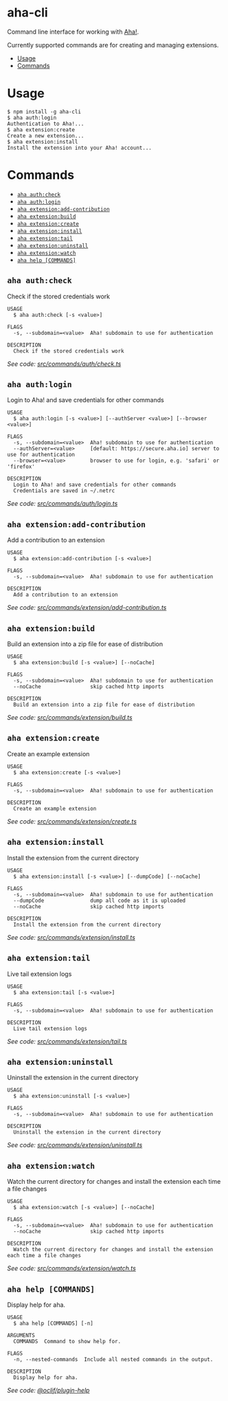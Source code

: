 aha-cli
=======

Command line interface for working with [Aha!](https://www.aha.io).

Currently supported commands are for creating and managing extensions. 

<!-- toc -->
* [Usage](#usage)
* [Commands](#commands)
<!-- tocstop -->
# Usage
```sh-session
$ npm install -g aha-cli
$ aha auth:login
Authentication to Aha!...
$ aha extension:create
Create a new extension...
$ aha extension:install
Install the extension into your Aha! account...
```
# Commands
<!-- commands -->
* [`aha auth:check`](#aha-authcheck)
* [`aha auth:login`](#aha-authlogin)
* [`aha extension:add-contribution`](#aha-extensionadd-contribution)
* [`aha extension:build`](#aha-extensionbuild)
* [`aha extension:create`](#aha-extensioncreate)
* [`aha extension:install`](#aha-extensioninstall)
* [`aha extension:tail`](#aha-extensiontail)
* [`aha extension:uninstall`](#aha-extensionuninstall)
* [`aha extension:watch`](#aha-extensionwatch)
* [`aha help [COMMANDS]`](#aha-help-commands)

## `aha auth:check`

Check if the stored credentials work

```
USAGE
  $ aha auth:check [-s <value>]

FLAGS
  -s, --subdomain=<value>  Aha! subdomain to use for authentication

DESCRIPTION
  Check if the stored credentials work
```

_See code: [src/commands/auth/check.ts](https://github.com/aha-app/aha-cli/blob/v1.15.0/src/commands/auth/check.ts)_

## `aha auth:login`

Login to Aha! and save credentials for other commands

```
USAGE
  $ aha auth:login [-s <value>] [--authServer <value>] [--browser <value>]

FLAGS
  -s, --subdomain=<value>  Aha! subdomain to use for authentication
  --authServer=<value>     [default: https://secure.aha.io] server to use for authentication
  --browser=<value>        browser to use for login, e.g. 'safari' or 'firefox'

DESCRIPTION
  Login to Aha! and save credentials for other commands
  Credentials are saved in ~/.netrc
```

_See code: [src/commands/auth/login.ts](https://github.com/aha-app/aha-cli/blob/v1.15.0/src/commands/auth/login.ts)_

## `aha extension:add-contribution`

Add a contribution to an extension

```
USAGE
  $ aha extension:add-contribution [-s <value>]

FLAGS
  -s, --subdomain=<value>  Aha! subdomain to use for authentication

DESCRIPTION
  Add a contribution to an extension
```

_See code: [src/commands/extension/add-contribution.ts](https://github.com/aha-app/aha-cli/blob/v1.15.0/src/commands/extension/add-contribution.ts)_

## `aha extension:build`

Build an extension into a zip file for ease of distribution

```
USAGE
  $ aha extension:build [-s <value>] [--noCache]

FLAGS
  -s, --subdomain=<value>  Aha! subdomain to use for authentication
  --noCache                skip cached http imports

DESCRIPTION
  Build an extension into a zip file for ease of distribution
```

_See code: [src/commands/extension/build.ts](https://github.com/aha-app/aha-cli/blob/v1.15.0/src/commands/extension/build.ts)_

## `aha extension:create`

Create an example extension

```
USAGE
  $ aha extension:create [-s <value>]

FLAGS
  -s, --subdomain=<value>  Aha! subdomain to use for authentication

DESCRIPTION
  Create an example extension
```

_See code: [src/commands/extension/create.ts](https://github.com/aha-app/aha-cli/blob/v1.15.0/src/commands/extension/create.ts)_

## `aha extension:install`

Install the extension from the current directory

```
USAGE
  $ aha extension:install [-s <value>] [--dumpCode] [--noCache]

FLAGS
  -s, --subdomain=<value>  Aha! subdomain to use for authentication
  --dumpCode               dump all code as it is uploaded
  --noCache                skip cached http imports

DESCRIPTION
  Install the extension from the current directory
```

_See code: [src/commands/extension/install.ts](https://github.com/aha-app/aha-cli/blob/v1.15.0/src/commands/extension/install.ts)_

## `aha extension:tail`

Live tail extension logs

```
USAGE
  $ aha extension:tail [-s <value>]

FLAGS
  -s, --subdomain=<value>  Aha! subdomain to use for authentication

DESCRIPTION
  Live tail extension logs
```

_See code: [src/commands/extension/tail.ts](https://github.com/aha-app/aha-cli/blob/v1.15.0/src/commands/extension/tail.ts)_

## `aha extension:uninstall`

Uninstall the extension in the current directory

```
USAGE
  $ aha extension:uninstall [-s <value>]

FLAGS
  -s, --subdomain=<value>  Aha! subdomain to use for authentication

DESCRIPTION
  Uninstall the extension in the current directory
```

_See code: [src/commands/extension/uninstall.ts](https://github.com/aha-app/aha-cli/blob/v1.15.0/src/commands/extension/uninstall.ts)_

## `aha extension:watch`

Watch the current directory for changes and install the extension each time a file changes

```
USAGE
  $ aha extension:watch [-s <value>] [--noCache]

FLAGS
  -s, --subdomain=<value>  Aha! subdomain to use for authentication
  --noCache                skip cached http imports

DESCRIPTION
  Watch the current directory for changes and install the extension each time a file changes
```

_See code: [src/commands/extension/watch.ts](https://github.com/aha-app/aha-cli/blob/v1.15.0/src/commands/extension/watch.ts)_

## `aha help [COMMANDS]`

Display help for aha.

```
USAGE
  $ aha help [COMMANDS] [-n]

ARGUMENTS
  COMMANDS  Command to show help for.

FLAGS
  -n, --nested-commands  Include all nested commands in the output.

DESCRIPTION
  Display help for aha.
```

_See code: [@oclif/plugin-help](https://github.com/oclif/plugin-help/blob/v5.2.7/src/commands/help.ts)_
<!-- commandsstop -->
